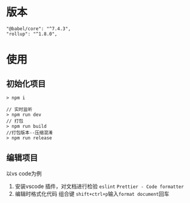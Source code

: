 # 版本
```
"@babel/core": "^7.4.3",
"rollup": "^1.8.0",
```

# 使用

## 初始化项目
```
> npm i

// 实时监听
> npm run dev
// 打包
> npm run build
//打包版本--压缩混淆
> npm run release
```

## 编辑项目
以vs code为例
1. 安装vscode 插件，对文档进行检验
`eslint` 
`Prettier - Code formatter`
2. 编辑时格式化代码
组合键 `shift+ctrl+p`输入`format document`回车